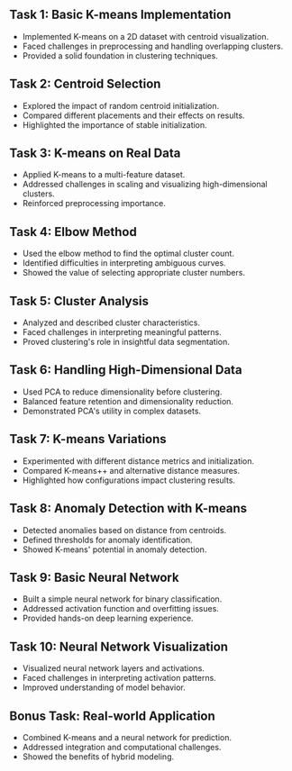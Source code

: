 ## Task 1: Basic K-means Implementation  
- Implemented K-means on a 2D dataset with centroid visualization.  
- Faced challenges in preprocessing and handling overlapping clusters.  
- Provided a solid foundation in clustering techniques.  

## Task 2: Centroid Selection  
- Explored the impact of random centroid initialization.  
- Compared different placements and their effects on results.  
- Highlighted the importance of stable initialization.  

## Task 3: K-means on Real Data  
- Applied K-means to a multi-feature dataset.  
- Addressed challenges in scaling and visualizing high-dimensional clusters.  
- Reinforced preprocessing importance.  

## Task 4: Elbow Method  
- Used the elbow method to find the optimal cluster count.  
- Identified difficulties in interpreting ambiguous curves.  
- Showed the value of selecting appropriate cluster numbers.  

## Task 5: Cluster Analysis  
- Analyzed and described cluster characteristics.  
- Faced challenges in interpreting meaningful patterns.  
- Proved clustering's role in insightful data segmentation.  

## Task 6: Handling High-Dimensional Data  
- Used PCA to reduce dimensionality before clustering.  
- Balanced feature retention and dimensionality reduction.  
- Demonstrated PCA's utility in complex datasets.  

## Task 7: K-means Variations  
- Experimented with different distance metrics and initialization.  
- Compared K-means++ and alternative distance measures.  
- Highlighted how configurations impact clustering results.  

## Task 8: Anomaly Detection with K-means  
- Detected anomalies based on distance from centroids.  
- Defined thresholds for anomaly identification.  
- Showed K-means' potential in anomaly detection.  

## Task 9: Basic Neural Network  
- Built a simple neural network for binary classification.  
- Addressed activation function and overfitting issues.  
- Provided hands-on deep learning experience.  

## Task 10: Neural Network Visualization  
- Visualized neural network layers and activations.  
- Faced challenges in interpreting activation patterns.  
- Improved understanding of model behavior.  

## Bonus Task: Real-world Application  
- Combined K-means and a neural network for prediction.  
- Addressed integration and computational challenges.  
- Showed the benefits of hybrid modeling.

